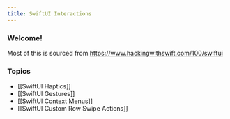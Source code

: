 ```yaml
---
title: SwiftUI Interactions
---
```


### Welcome!

Most of this is sourced from https://www.hackingwithswift.com/100/swiftui

### Topics
- [[SwiftUI Haptics]]
- [[SwiftUI Gestures]]
- [[SwiftUI Context Menus]]
- [[SwiftUI Custom Row Swipe Actions]]
